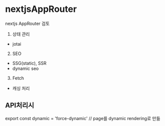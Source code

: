 # nextjsAppRouter

nextjs AppRouter 검토

1. 상태 관리

- jotai

2. SEO

- SSG(static), SSR
- dynamic seo

3. Fetch

- 캐싱 처리

## API처리시

export const dynamic = 'force-dynamic' // page를 dynamic rendering로 만듦

##
